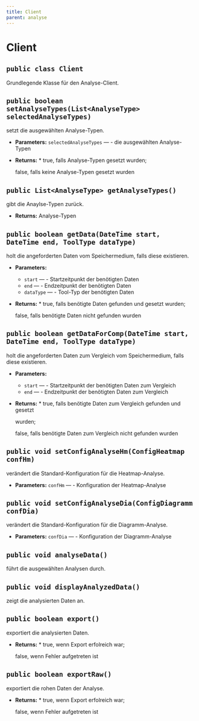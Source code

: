 ```yaml
---
title: Client
parent: analyse
---
```


# Client


## `public class Client`

Grundlegende Klasse für den Analyse-Client.

## `public boolean setAnalyseTypes(List<AnalyseType> selectedAnalyseTypes)`

setzt die ausgewählten Analyse-Typen.

 * **Parameters:** `selectedAnalyseTypes` — - die ausgewählten Analyse-Typen
 * **Returns:** *         true, falls Analyse-Typen gesetzt wurden;

     false, falls keine Analyse-Typen gesetzt wurden

## `public List<AnalyseType> getAnalyseTypes()`

gibt die Anaylse-Typen zurück.

 * **Returns:** Analyse-Typen

## `public boolean getData(DateTime start, DateTime end, ToolType dataType)`

holt die angeforderten Daten vom Speichermedium, falls diese existieren.

 * **Parameters:**
   * `start` — - Startzeitpunkt der benötigten Daten
   * `end` — - Endzeitpunkt der benötigten Daten
   * `dataType` — - Tool-Typ der benötigten Daten
 * **Returns:** *         true, falls benötigte Daten gefunden und gesetzt wurden;

     false, falls benötigte Daten nicht gefunden wurden

## `public boolean getDataForComp(DateTime start, DateTime end, ToolType dataType)`

holt die angeforderten Daten zum Vergleich vom Speichermedium, falls diese existieren.

 * **Parameters:**
   * `start` — - Startzeitpunkt der benötigten Daten zum Vergleich
   * `end` — - Endzeitpunkt der benötigten Daten zum Vergleich
 * **Returns:** *         true, falls benötigte Daten zum Vergleich gefunden und gesetzt

     wurden;

     false, falls benötigte Daten zum Vergleich nicht gefunden wurden

## `public void setConfigAnalyseHm(ConfigHeatmap confHm)`

verändert die Standard-Konfiguration für die Heatmap-Analyse.

 * **Parameters:** `confHm` — - Konfiguration der Heatmap-Analyse

## `public void setConfigAnalyseDia(ConfigDiagramm confDia)`

verändert die Standard-Konfiguration für die Diagramm-Analyse.

 * **Parameters:** `confDia` — - Konfiguration der Diagramm-Analyse

## `public void analyseData()`

führt die ausgewählten Analysen durch.

## `public void displayAnalyzedData()`

zeigt die analysierten Daten an.

## `public boolean export()`

exportiert die analysierten Daten.

 * **Returns:** *         true, wenn Export erfolreich war;

     false, wenn Fehler aufgetreten ist

## `public boolean exportRaw()`

exportiert die rohen Daten der Analyse.

 * **Returns:** *         true, wenn Export erfolreich war;

     false, wenn Fehler aufgetreten ist
